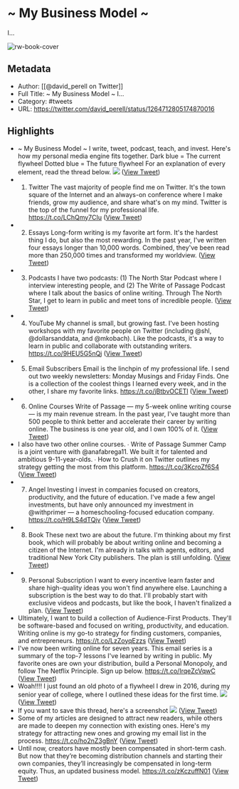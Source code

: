 # ~ My Business Model ~
I...

![rw-book-cover](https://pbs.twimg.com/profile_images/1341406620107091968/Cxxf4Uf5.jpg)

## Metadata
- Author: [[@david_perell on Twitter]]
- Full Title: ~ My Business Model ~
I...
- Category: #tweets
- URL: https://twitter.com/david_perell/status/1264712805174870016

## Highlights
- ~ My Business Model ~
  I write, tweet, podcast, teach, and invest. Here's how my personal media engine fits together.
  Dark blue = The current flywheel
  Dotted blue = The future flywheel
  For an explanation of every element, read the thread below. 
  ![](https://pbs.twimg.com/media/EY0hdFZXkAAWxgR.jpg) ([View Tweet](https://twitter.com/david_perell/status/1264712805174870016))
- 1. Twitter
  The vast majority of people find me on Twitter. It's the town square of the Internet and an always-on conference where I make friends, grow my audience, and share what's on my mind. 
  Twitter is the top of the funnel for my professional life.
  https://t.co/LChQmy7CIu ([View Tweet](https://twitter.com/david_perell/status/1264712807649607681))
- 2. Essays
  Long-form writing is my favorite art form. It's the hardest thing I do, but also the most rewarding. In the past year, I've written four essays longer than 10,000 words. Combined, they've been read more than 250,000 times and transformed my worldview. ([View Tweet](https://twitter.com/david_perell/status/1264712809461538817))
- 3. Podcasts
  I have two podcasts: (1) The North Star Podcast where I interview interesting people, and (2) The Write of Passage Podcast where I talk about the basics of online writing. Through The North Star, I get to learn in public and meet tons of incredible people. ([View Tweet](https://twitter.com/david_perell/status/1264712810891751425))
- 4. YouTube
  My channel is small, but growing fast. I've been hosting workshops with my favorite people on Twitter (including @shl, @dollarsanddata, and @mkobach). Like the podcasts, it's a way to learn in public and collaborate with outstanding writers.
  https://t.co/9HEU5G5nQj ([View Tweet](https://twitter.com/david_perell/status/1264712814658293760))
- 5. Email Subscribers
  Email is the linchpin of my professional life. I send out two weekly newsletters: Monday Musings and Friday Finds. One is a collection of the coolest things I learned every week, and in the other, I share my favorite links. 
  https://t.co/jBtbvOCETl ([View Tweet](https://twitter.com/david_perell/status/1264712816520503302))
- 6. Online Courses
  Write of Passage — my 5-week online writing course — is my main revenue stream. In the past year, I've taught more than 500 people to think better and accelerate their career by writing online. The business is one year old, and I own 100% of it. ([View Tweet](https://twitter.com/david_perell/status/1264712818454077444))
- I also have two other online courses.
  ∙ Write of Passage Summer Camp is a joint venture with @anafabrega11. We built it for talented and ambitious 9-11-year-olds.
  ∙ How to Crush it on Twitter outlines my strategy getting the most from this platform.
  https://t.co/3KcroZf6S4 ([View Tweet](https://twitter.com/david_perell/status/1264712819813027841))
- 7. Angel Investing
  I invest in companies focused on creators, productivity, and the future of education. I've made a few angel investments, but have only announced my investment in @withprimer — a homeschooling-focused education company.
  https://t.co/H9LS4dTQjv ([View Tweet](https://twitter.com/david_perell/status/1264712821557923846))
- 8. Book
  These next two are about the future. I'm thinking about my first book, which will probably be about writing online and becoming a citizen of the Internet. I'm already in talks with agents, editors, and traditional New York City publishers. The plan is still unfolding. ([View Tweet](https://twitter.com/david_perell/status/1264712823520755714))
- 9. Personal Subscription
  I want to every incentive learn faster and share high-quality ideas you won't find anywhere else. Launching a subscription is the best way to do that. I'll probably start with exclusive videos and podcasts, but like the book, I haven't finalized a plan. ([View Tweet](https://twitter.com/david_perell/status/1264712824976281606))
- Ultimately, I want to build a collection of Audience-First Products.
  They'll be software-based and focused on writing, productivity, and education. Writing online is my go-to strategy for finding customers, companies, and entrepreneurs.
  https://t.co/LzZoyqEzzs ([View Tweet](https://twitter.com/david_perell/status/1264714876355837952))
- I've now been writing online for seven years.
  This email series is a summary of the top-7 lessons I've learned by writing in public. My favorite ones are own your distribution, build a Personal Monopoly, and follow The Netflix Principle.
  Sign up below.
  https://t.co/IrqeZcVqwC ([View Tweet](https://twitter.com/david_perell/status/1264716521487695872))
- Woah!!!!
  I just found an old photo of a flywheel I drew in 2016, during my senior year of college, where I outlined these ideas for the first time. 
  ![](https://pbs.twimg.com/media/EY0x9-pXkAMlcRd.jpg) ([View Tweet](https://twitter.com/david_perell/status/1264722089275281411))
- If you want to save this thread, here's a screenshot 
  ![](https://pbs.twimg.com/media/Ea11sRYUMAAlpmh.jpg) ([View Tweet](https://twitter.com/david_perell/status/1273803682149068800))
- Some of my articles are designed to attract new readers, while others are made to deepen my connection with existing ones.
  Here's my strategy for attracting new ones and growing my email list in the process.
  https://t.co/ho2nZ3gBnY ([View Tweet](https://twitter.com/david_perell/status/1339594703495340032))
- Until now, creators have mostly been compensated in short-term cash. But now that they’re becoming distribution channels and starting their own companies, they’ll increasingly be compensated in long-term equity.
  Thus, an updated business model. https://t.co/zKczuffN01 ([View Tweet](https://twitter.com/david_perell/status/1367996929154637826))
